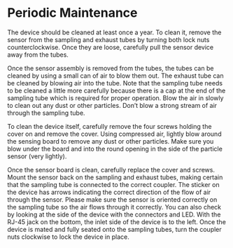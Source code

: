 # Periodic Maintenance

The device should be cleaned at least once a year. To clean it, remove the sensor from the sampling and exhaust tubes by turning both lock nuts counterclockwise. Once they are loose, carefully pull the sensor device away from the tubes.

Once the sensor assembly is removed from the tubes, the tubes can be cleaned by using a small can of air to blow them out. The exhaust tube can be cleaned by blowing air into the tube. Note that the sampling tube needs to be cleaned a little more carefully because there is a cap at the end of the sampling tube which is required for proper operation. Blow the air in slowly to clean out any dust or other particles. Don’t blow a strong stream of air through the sampling tube.

To clean the device itself, carefully remove the four screws holding the cover on and remove the cover. Using compressed air, lightly blow around the sensing board to remove any dust or other particles. Make sure you blow under the board and into the round opening in the side of the particle sensor (very lightly). 

Once the sensor board is clean, carefully replace the cover and screws. Mount the sensor back on the sampling and exhaust tubes, making certain that the sampling tube is connected to the correct coupler. The sticker on the device has arrows indicating the correct direction of the flow of air through the sensor. Please make sure the sensor is oriented correctly on the sampling tube so the air flows through it correctly. You can also check by looking at the side of the device with the connectors and LED. With the RJ-45 jack on the bottom, the inlet side of the device is to the left. Once the device is mated and fully seated onto the sampling tubes, turn the coupler nuts clockwise to lock the device in place.
